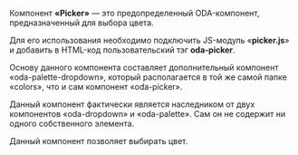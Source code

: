 Компонент **«Picker»** — это предопределенный ODA-компонент, предназначенный для выбора цвета.

Для его использования необходимо подключить JS-модуль «**picker.js**» и добавить в HTML-код пользовательский тэг **oda-picker**.

Основу данного компонента составляет дополнительный компонент «oda-palette-dropdown», который располагается в той же самой папке «colors», что и сам компонент «oda-picker».

Данный компонент фактически является наследником от двух компонентов «oda-dropdown» и «oda-palette». Сам он не содержит ни одного собственного элемента.

Данный компонент позволяет выбирать цвет.

